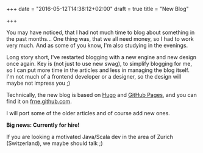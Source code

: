 +++
date = "2016-05-12T14:38:12+02:00"
draft = true
title = "New Blog"

+++

You may have noticed, that I had not much time to blog about something in the past months...
One thing was, that we all need money, so I had to work very much. And as some of you know, I'm also studying in the evenings.


Long story short, I've restarted blogging with a new engine and new design once again. Key is (not just to use new swag), 
to simplify blogging for me, so I can put more time in the articles and less in managing the blog itself. I'm not much 
of a frontend developer or a designer, so the design will maybe not impress you ;)

Technically, the new blog is based on [Hugo](http://gohugo.io/) and [GitHub Pages](https://pages.github.com/), and you 
can find it on [frne.github.com](https://frne.github.com).

I will port some of the older articles and of course add new ones.

**Big news: Currently for hire!**

If you are looking a motivated Java/Scala dev in the area of Zurich (Switzerland), we maybe should talk ;)
